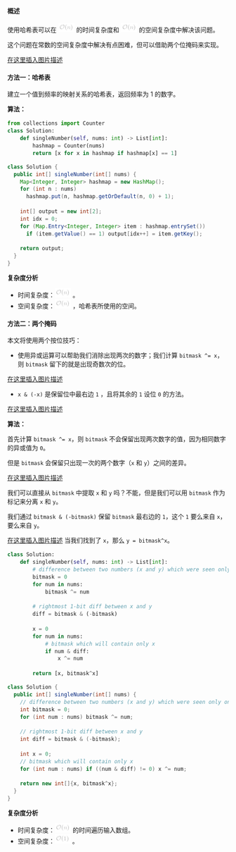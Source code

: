 ####  概述
使用哈希表可以在 ![\mathcal{O}(N) ](./p__mathcal{O}_N__.png)  的时间复杂度和 ![\mathcal{O}(N) ](./p__mathcal{O}_N__.png)  的空间复杂度中解决该问题。

这个问题在常数的空间复杂度中解决有点困难，但可以借助两个位掩码来实现。

 [在这里插入图片描述](https://imgconvert.csdnimg.cn/aHR0cHM6Ly9waWMubGVldGNvZGUtY24uY29tL0ZpZ3VyZXMvMjYwL3R3bzIucG5n?x-oss-process=image/format,png)
####  方法一：哈希表
建立一个值到频率的映射关系的哈希表，返回频率为 1 的数字。

**算法：**

```python [solution1-Python]
from collections import Counter
class Solution:
    def singleNumber(self, nums: int) -> List[int]:
        hashmap = Counter(nums)
        return [x for x in hashmap if hashmap[x] == 1]
```

```java [solution1-Java]
class Solution {
  public int[] singleNumber(int[] nums) {
    Map<Integer, Integer> hashmap = new HashMap();
    for (int n : nums)
      hashmap.put(n, hashmap.getOrDefault(n, 0) + 1);

    int[] output = new int[2];
    int idx = 0;
    for (Map.Entry<Integer, Integer> item : hashmap.entrySet())
      if (item.getValue() == 1) output[idx++] = item.getKey();

    return output;
  }
}
```

**复杂度分析**

* 时间复杂度：![\mathcal{O}(N) ](./p__mathcal{O}_N__.png) 。
* 空间复杂度：![\mathcal{O}(N) ](./p__mathcal{O}_N__.png) ，哈希表所使用的空间。


####  方法二：两个掩码
本文将使用两个按位技巧：
- 使用异或运算可以帮助我们消除出现两次的数字；我们计算 `bitmask ^= x`，则 `bitmask` 留下的就是出现奇数次的位。

 [在这里插入图片描述](https://imgconvert.csdnimg.cn/aHR0cHM6Ly9waWMubGVldGNvZGUtY24uY29tL0ZpZ3VyZXMvMjYwL3hvcjMucG5n?x-oss-process=image/format,png)
- `x & (-x)` 是保留位中最右边 `1` ，且将其余的 `1` 设位 `0` 的方法。

 [在这里插入图片描述](https://imgconvert.csdnimg.cn/aHR0cHM6Ly9waWMubGVldGNvZGUtY24uY29tL0ZpZ3VyZXMvMjYwL2lzb2xhdGUzLnBuZw?x-oss-process=image/format,png)

**算法：**

首先计算 `bitmask ^= x`，则 `bitmask` 不会保留出现两次数字的值，因为相同数字的异或值为 `0`。

但是 `bitmask` 会保留只出现一次的两个数字（`x` 和 `y`）之间的差异。

 [在这里插入图片描述](https://imgconvert.csdnimg.cn/aHR0cHM6Ly9waWMubGVldGNvZGUtY24uY29tL0ZpZ3VyZXMvMjYwL2RpZmZfbmV3LnBuZw?x-oss-process=image/format,png)

我们可以直接从 `bitmask` 中提取 `x` 和 `y` 吗？不能，但是我们可以用 `bitmask` 作为标记来分离 `x` 和 `y`。

我们通过 `bitmask & (-bitmask)` 保留 `bitmask` 最右边的 `1`，这个 `1` 要么来自 `x`，要么来自 `y`。

 [在这里插入图片描述](https://imgconvert.csdnimg.cn/aHR0cHM6Ly9waWMubGVldGNvZGUtY24uY29tL0ZpZ3VyZXMvMjYwL2lzb2xhdGUyX25ldy5wbmc?x-oss-process=image/format,png)
当我们找到了 `x`，那么 `y = bitmask^x`。

```python [solution2-Python]
class Solution:
    def singleNumber(self, nums: int) -> List[int]:
        # difference between two numbers (x and y) which were seen only once
        bitmask = 0
        for num in nums:
            bitmask ^= num
        
        # rightmost 1-bit diff between x and y
        diff = bitmask & (-bitmask)
        
        x = 0
        for num in nums:
            # bitmask which will contain only x
            if num & diff:
                x ^= num
        
        return [x, bitmask^x]
```

```java [solution2-Java]
class Solution {
  public int[] singleNumber(int[] nums) {
    // difference between two numbers (x and y) which were seen only once
    int bitmask = 0;
    for (int num : nums) bitmask ^= num;

    // rightmost 1-bit diff between x and y
    int diff = bitmask & (-bitmask);

    int x = 0;
    // bitmask which will contain only x
    for (int num : nums) if ((num & diff) != 0) x ^= num;

    return new int[]{x, bitmask^x};
  }
}
```

**复杂度分析**

* 时间复杂度：![\mathcal{O}(N) ](./p__mathcal{O}_N__.png)  的时间遍历输入数组。
* 空间复杂度：![\mathcal{O}(1) ](./p__mathcal{O}_1__.png) 。